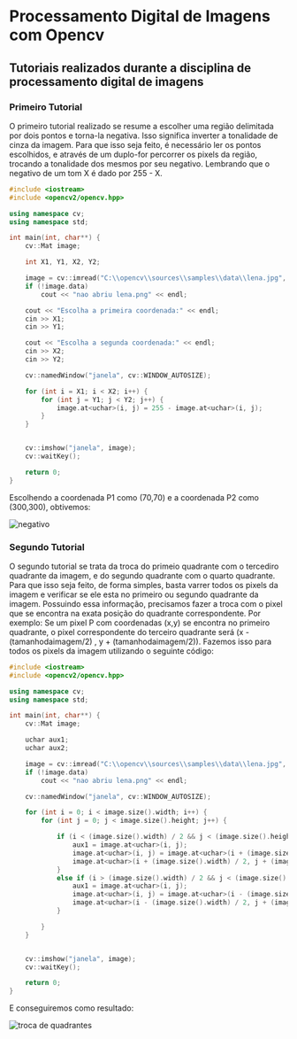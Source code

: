 # Processamento Digital de Imagens com Opencv
## Tutoriais realizados durante a disciplina de processamento digital de imagens

### Primeiro Tutorial

O primeiro tutorial realizado se resume a escolher uma região delimitada por dois pontos e torna-la negativa. Isso significa inverter a tonalidade de cinza da imagem.
Para que isso seja feito, é necessário ler os pontos escolhidos, e através de um duplo-for percorrer os pixels da região, trocando a tonalidade dos mesmos por seu negativo. Lembrando que o negativo de um tom X é dado por 255 - X.

```C++
#include <iostream>
#include <opencv2/opencv.hpp>

using namespace cv;
using namespace std;

int main(int, char**) {
    cv::Mat image;

    int X1, Y1, X2, Y2;

    image = cv::imread("C:\\opencv\\sources\\samples\\data\\lena.jpg", cv::IMREAD_GRAYSCALE);
    if (!image.data)
        cout << "nao abriu lena.png" << endl;

    cout << "Escolha a primeira coordenada:" << endl;
    cin >> X1;
    cin >> Y1;

    cout << "Escolha a segunda coordenada:" << endl;
    cin >> X2;
    cin >> Y2;

    cv::namedWindow("janela", cv::WINDOW_AUTOSIZE);

    for (int i = X1; i < X2; i++) {
        for (int j = Y1; j < Y2; j++) {
            image.at<uchar>(i, j) = 255 - image.at<uchar>(i, j);
        }
    }


    cv::imshow("janela", image);
    cv::waitKey();

    return 0;
}
```

Escolhendo a coordenada P1 como (70,70) e a coordenada P2 como (300,300), obtivemos:


![negativo](https://github.com/rafaelviniciusoliveira/tutoriais-pdi/blob/main/img/regions.png)

### Segundo Tutorial

O segundo tutorial se trata da troca do primeio quadrante com o tercediro quadrante da imagem, e do segundo quadrante com o quarto quadrante.
Para que isso seja feito, de forma simples, basta varrer todos os pixels da imagem e verificar se ele esta no primeiro ou segundo quadrante da imagem. Possuindo essa informação, precisamos fazer a troca com o pixel que se encontra na exata posição do quadrante correspondente. Por exemplo: Se um pixel P com coordenadas (x,y) se encontra no primeiro quadrante, o pixel correspondente do terceiro quadrante será (x - (tamanhodaimagem/2) , y + (tamanhodaimagem/2)). Fazemos isso para todos os pixels da imagem utilizando o seguinte código:

```C++
#include <iostream>
#include <opencv2/opencv.hpp>

using namespace cv;
using namespace std;

int main(int, char**) {
    cv::Mat image;

    uchar aux1;
    uchar aux2;

    image = cv::imread("C:\\opencv\\sources\\samples\\data\\lena.jpg", cv::IMREAD_GRAYSCALE);
    if (!image.data)
        cout << "nao abriu lena.png" << endl;

    cv::namedWindow("janela", cv::WINDOW_AUTOSIZE);

    for (int i = 0; i < image.size().width; i++) {
        for (int j = 0; j < image.size().height; j++) {

            if (i < (image.size().width) / 2 && j < (image.size().height) / 2) {
                aux1 = image.at<uchar>(i, j);
                image.at<uchar>(i, j) = image.at<uchar>(i + (image.size().width) / 2, j + (image.size().height) / 2);
                image.at<uchar>(i + (image.size().width) / 2, j + (image.size().height) / 2) = aux1;
            }
            else if (i > (image.size().width) / 2 && j < (image.size().height) / 2) {
                aux1 = image.at<uchar>(i, j);
                image.at<uchar>(i, j) = image.at<uchar>(i - (image.size().width) / 2, j + (image.size().height) / 2);
                image.at<uchar>(i - (image.size().width) / 2, j + (image.size().height) / 2) = aux1;
            }

        }
    }


    cv::imshow("janela", image);
    cv::waitKey();

    return 0;
}
```

E conseguiremos como resultado: 


![troca de quadrantes](https://github.com/rafaelviniciusoliveira/tutoriais-pdi/blob/main/img/trocaregioes.png) 


